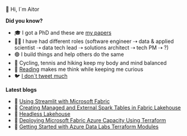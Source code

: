 👋 Hi, I´m Aitor

<!--
**murggu/murggu** is a ✨ _special_ ✨ repository because its `README.md` (this file) appears on your GitHub profile.

Here are some ideas to get you started:

- 🔭 I’m currently working on ...
- 🌱 I’m currently learning ...
- 👯 I’m looking to collaborate on ...
- 🤔 I’m looking for help with ...
- 💬 Ask me about ...
- 📫 How to reach me: ...
- 😄 Pronouns: ...
- ⚡ Fun fact: ...
-->

**Did you know?**
- 🎓 I got a PhD and these are [my papers](https://dblp.org/pid/131/3507.html)
- 🧑‍💻 I have had different roles (software engineer ⇢ data & applied scientist ⇢ data tech lead ⇢ solutions architect ⇢ tech PM ⇢ ?)
- 🟢 I build things and help others do the same
- 🚴 Cycling, tennis and hiking keep my body and mind balanced
- 📖 [Reading](https://github.com/murggu/murggu/blob/main/books.md) makes me think while keeping me curious
- 🐦 [I don´t tweet much](https://twitter.com/murggu)

**Latest blogs**
- 📃 [Using Streamlit with Microsoft Fabric](https://medium.com/@murggu/using-streamlit-with-fabric-ebb0998ccc7f)
- 📃 [Creating Managed and External Spark Tables in Fabric Lakehouse](https://medium.com/@murggu/creating-managed-and-external-spark-tables-in-fabric-lakehouse-ef6212e75e81)
- 📃 [Headless Lakehouse](https://medium.com/microsoftazure/headless-lakehouse-63b0a5d27068)
- 📃 [Deploying Microsoft Fabric Azure Capacity Using Terraform](https://murggu.medium.com/deploying-microsoft-fabric-azure-capacity-using-terraform-8dfcbab16f64)
- 📃 [Getting Started with Azure Data Labs Terraform Modules](https://medium.com/microsoftazure/getting-started-with-azure-data-labs-terraform-modules-b220a4b6eb52)

